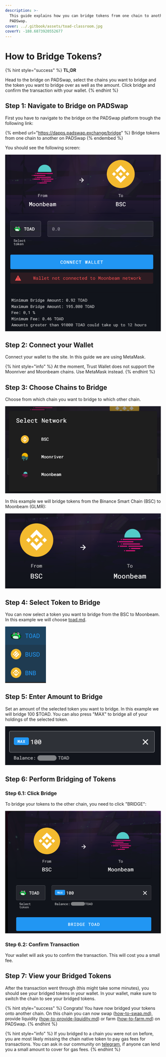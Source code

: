 ```yaml
---
description: >-
  This guide explains how you can bridge tokens from one chain to another on
  PADSwap.
cover: ../.gitbook/assets/toad-classroom.jpg
coverY: -188.6873920552677
---
```


# How to Bridge Tokens?

{% hint style="success" %}
**TL;DR**

Head to the bridge on PADSwap, select the chains you want to bridge and the token you want to bridge over as well as the amount. Click bridge and confirm the transaction with your wallet.
{% endhint %}

## Step 1: Navigate to Bridge on PADSwap

First you have to navigate to the bridge on the PADSwap platform trough the following link:

{% embed url="https://dapps.padswap.exchange/bridge" %}
Bridge tokens from one chain to another on PADSwap
{% endembed %}

You should see the following screen:

![Bridge UI on PADSwap](../.gitbook/assets/bridge-ui.png)

## Step 2: Connect your Wallet

Connect your wallet to the site. In this guide we are using MetaMask.

{% hint style="info" %}
At the moment, Trust Wallet does not support the Moonriver and Moonbeam chains. Use MetaMask instead.
{% endhint %}

## Step 3: Choose Chains to Bridge

Choose from which chain you want to bridge to which other chain.

![Dialog to select chain to bridge](../.gitbook/assets/select-bridge-dialog.png)

In this example we will bridge tokens from the Binance Smart Chain (BSC) to Moonbeam (GLMR):

![Chain selection with bridge from BSC to Moonbeam](../.gitbook/assets/bridge-bsc-to-glmr.png)

## Step 4: Select Token to Bridge

You can now select a token you want to bridge from the BSC to Moonbeam. In this example we will choose [toad.md](../tokens/toad.md "mention").

![Select token to bridge](../.gitbook/assets/select-token-to-bridge.png)

## Step 5: Enter Amount to Bridge

Set an amount of the selected token you want to bridge. In this example we will bridge 100 $TOAD. You can also press "MAX" to bridge all of your holdings of the selected token.

![Set amount of tokens to bridge](../.gitbook/assets/set-bridge-amount.png)

## Step 6: Perform Bridging of Tokens

### Step 6.1: Click Bridge

To bridge your tokens to the other chain, you need to click "BRIDGE":

![Clock bridge to perform the bridging](../.gitbook/assets/bridge-toad-from-bsc-to-glmr.png)

### Step 6.2: Confirm Transaction

Your wallet will ask you to confirm the transaction. This will cost you a small fee.

## Step 7: View your Bridged Tokens

After the transaction went through (this might take some minutes), you should see your bridged tokens in your wallet. In your wallet, make sure to switch the chain to see your bridged tokens.

{% hint style="success" %}
Congrats! You have now bridged your tokens onto another chain. On this chain you can now swap ([how-to-swap.md](how-to-swap.md "mention")), provide liquidity ([how-to-provide-liquidity.md](how-to-provide-liquidity.md "mention")) or farm ([how-to-farm.md](how-to-farm.md "mention")) on PADSwap.
{% endhint %}

{% hint style="info" %}
If you bridged to a chain you were not on before, you are most likely missing the chain native token to pay gas fees for transactions. You can ask in our community on [telegram](https://t.me/toadnetwork), if anyone can lend you a small amount to cover for gas fees.
{% endhint %}
